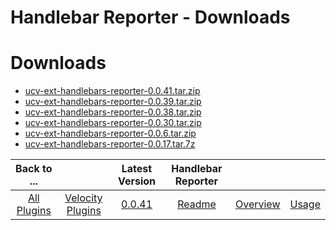 
Handlebar Reporter - Downloads
==============================

# Downloads

- [ucv-ext-handlebars-reporter-0.0.41.tar.zip](https://raw.githubusercontent.com/UrbanCode/IBM-UCV-PLUGINS/main/files/ucv-ext-handlebars-reporter/ucv-ext-handlebars-reporter-0.0.41.tar.zip)
- [ucv-ext-handlebars-reporter-0.0.39.tar.zip](https://raw.githubusercontent.com/UrbanCode/IBM-UCV-PLUGINS/main/files/ucv-ext-handlebars-reporter/ucv-ext-handlebars-reporter-0.0.39.tar.zip)
- [ucv-ext-handlebars-reporter-0.0.38.tar.zip](https://raw.githubusercontent.com/UrbanCode/IBM-UCV-PLUGINS/main/files/ucv-ext-handlebars-reporter/ucv-ext-handlebars-reporter-0.0.38.tar.zip)
- [ucv-ext-handlebars-reporter-0.0.30.tar.zip](https://raw.githubusercontent.com/UrbanCode/IBM-UCV-PLUGINS/main/files/ucv-ext-handlebars-reporter/ucv-ext-handlebars-reporter-0.0.30.tar.zip)
- [ucv-ext-handlebars-reporter-0.0.6.tar.zip](https://raw.githubusercontent.com/UrbanCode/IBM-UCV-PLUGINS/main/files/ucv-ext-handlebars-reporter/ucv-ext-handlebars-reporter-0.0.6.tar.zip)
- [ucv-ext-handlebars-reporter-0.0.17.tar.7z](https://raw.githubusercontent.com/UrbanCode/IBM-UCV-PLUGINS/main/files/ucv-ext-handlebars-reporter/ucv-ext-handlebars-reporter-0.0.17.tar.7z)

|Back to ...||Latest Version|Handlebar Reporter |||
| :---: | :---: | :---: | :---: | :---: | :---: |
|[All Plugins](../../index.md)|[Velocity Plugins](../README.md)|[0.0.41](https://raw.githubusercontent.com/UrbanCode/IBM-UCV-PLUGINS/main/files/ucv-ext-handlebars-reporter/ucv-ext-handlebars-reporter-0.0.41.tar.zip)|[Readme](README.md)|[Overview](overview.md)|[Usage](usage.md)|
